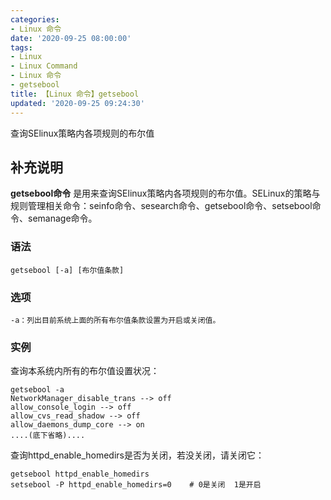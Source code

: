 ```yaml
---
categories:
- Linux 命令
date: '2020-09-25 08:00:00'
tags:
- Linux
- Linux Command
- Linux 命令
- getsebool
title: 【Linux 命令】getsebool
updated: '2020-09-25 09:24:30'
---
```


查询SElinux策略内各项规则的布尔值

## 补充说明

**getsebool命令** 是用来查询SElinux策略内各项规则的布尔值。SELinux的策略与规则管理相关命令：seinfo命令、sesearch命令、getsebool命令、setsebool命令、semanage命令。

###  语法

```shell
getsebool [-a] [布尔值条款]
```

###  选项

```shell
-a：列出目前系统上面的所有布尔值条款设置为开启或关闭值。
```

###  实例

查询本系统内所有的布尔值设置状况：

```shell
getsebool -a
NetworkManager_disable_trans --> off
allow_console_login --> off
allow_cvs_read_shadow --> off
allow_daemons_dump_core --> on
....(底下省略)....
```

查询httpd_enable_homedirs是否为关闭，若没关闭，请关闭它：

```shell
getsebool httpd_enable_homedirs
setsebool -P httpd_enable_homedirs=0    # 0是关闭  1是开启
```


